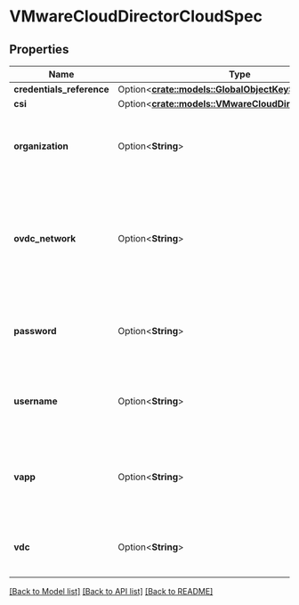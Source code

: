 # VMwareCloudDirectorCloudSpec

## Properties

Name | Type | Description | Notes
------------ | ------------- | ------------- | -------------
**credentials_reference** | Option<[**crate::models::GlobalObjectKeySelector**](GlobalObjectKeySelector.md)> |  | [optional]
**csi** | Option<[**crate::models::VMwareCloudDirectorCsiConfig**](VMwareCloudDirectorCSIConfig.md)> |  | [optional]
**organization** | Option<**String**> | Organization is the name of organization to use. +optional | [optional]
**ovdc_network** | Option<**String**> | Network is the name of organizational virtual data center network that will be associated with the VMs and vApp. | [optional]
**password** | Option<**String**> | Password is the VMware Cloud Director user password. +optional | [optional]
**username** | Option<**String**> | Username is the VMware Cloud Director user name. +optional | [optional]
**vapp** | Option<**String**> | VApp used for isolation of VMs and their associated network +optional | [optional]
**vdc** | Option<**String**> | VDC is the organizational virtual data center. +optional | [optional]

[[Back to Model list]](../README.md#documentation-for-models) [[Back to API list]](../README.md#documentation-for-api-endpoints) [[Back to README]](../README.md)


